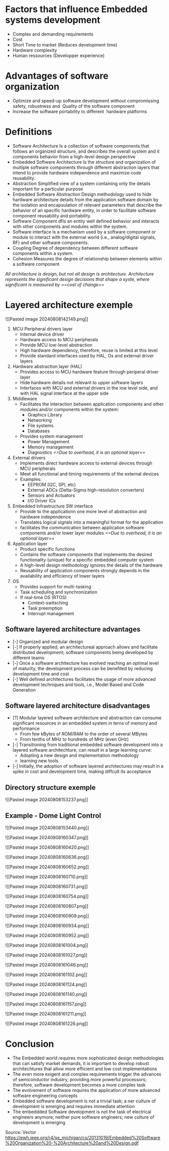 # Factors that influence Embedded systems development

- Complex and demanding requirements
- Cost
- Short Time to market (Reduces development time)
- Hardware complexity
- Human ressources (Developper experience)

# Advantages of software organization

- Optimize and speed-up software development without compromissing safety, robustness and  Quality of the software component
- Increase the software portability to different  hardware platforms

# Definitions

- Software Architecture
	Is a collection of software components that follows an organized structure, and describes the overall system and it components behavior from a high-level design perspective
-  Embedded Software Architecture 
	Is the structure and organization of multiple software components through different abstraction layers that intend to provide hardware independence and maximize code reusability.
-  Abstraction
	 Simplified view of a system containing only the details important for a particular purpose
- Embedded Software Abstraction
	 Design methodology used to hide hardware architecture details from the application software domain by the isolation and encapsulation of relevant parameters that describe the behavior of an specific hardware entity, in order to facilitate software component reusability and portability.
- Software Component
    dfIs an entity well defined behavior and interacts with other components and modules within the system.
- Software interface
	 Is a mechanism used by a software component or module to interact with the external world (i.e., analog/digital signals, RF) and other software components.
- Coupling
	 Degree of dependency between different software components within a system.
- Cohesion
	 Measures the degree of relationship between elements within a software component

*All architecture is design, but not all design is architecture. Architecture represents the significant design decisions that shape a syste, where significant is measured by ==cost of change==*

# Layered architecture exemple

![[Pasted image 20240808142149.png]]

1. MCU Peripheral drivers layer
	- Internal device driver
	- Hardware access to MCU peripherals
	- Provide MCU low-level abstraction
	- High hardware dependency, therefore, reuse is limited at this level
	- Provide standard interfaces used by HAL, Os and external driver layers 
2. Hardware abstraction layer (HAL)
	* Provides access to MCU hardware feature through periperal driver layer
	* Hide hardware details not relevant to upper software layers
	* Interfaces with MCU and external drivers in the low level side, and with HAL signal interface at the upper side
3. Middleware
	* Facilitates the interaction between application components and other modules and/or components within the system:
		* Graphics Library
		* Networking
		* File systems
		* Databases
	* Provides system management
	  * Power Management
	  * Memory management
	  * Diagnostics
	*==Due to overhead, it is an optional layer==*  
4. External drivers
	* Implements direct hardware access to external devices through MCU peripherals
	* Meet all functional and timing requirements of the external devices
	* Examples:
		* EEPROM (I2C, SPI, etc)
		* External ADCs (Delta-Sigma high-resolution converters)
		* Sensors and Actuators
		* I/O Driver ICs
5. Embedded Infrastructure SW interface
	* Provide to the applicationn one more level of abstraction and hardware independence
	* Translates logical signals into a meaningful format for the application
	* facilitates the communication between application software components and/or lower layer modules
	 *==Due to overhead, it is an optional layer==*
6. Application layer
	 * Product specific functions
	 * Contains the software components that implements the desired functionality (unique) for a specific embedded computer system
	 * A high-level design methodology ignores the details of the hardware
	 * Reusability of application components strongly depends in the availability and efficiency of lower layers
7. OS
	* Provides support for multi-tasking
	* Task scheduling and synchronization
	* If real-time OS (RTOS)
		-  Context-switsching
		- Task preemption
		- Interrupt management
## Software layered architecture advantages

- [-] Organized and modular design
- [-] If properly applied, an architectureal approach allows and facilitate distributed development; software components being developed by different teams
- [-] Once a software architecture has evolved reaching an optimal level of maturity, the development process can be benefited by reducing development time and cost
- [-] Well defined architectures facilitates the usage of more advanced development techniques and tools, i.e., Model Based and Code Generation 
## Software layered architecture disadvantages

- [?] Modular layered software architecture and abstraction can consume significant resources in an embedded system in terns of memory and performance
	- From few kBytes of ROM/RAM to the order of several MBytes
	- From tenths of MHz to hundreds of MHz (even GHz)
- [-] Transitioning from traditional embedded software development into a layered software architechture, can result in a large learning curve:
	- Adopting a new design and implementation methodology
	- learning new tools
- [-] Initially, the adoption of software layered architectures may result in a spike in cost and development time, making diffcult its acceptance

## Directory structure exemple

![[Pasted image 20240808153237.png]]

## Example - Dome Light Control

![[Pasted image 20240808153440.png]]

![[Pasted image 20240808160347.png]]



![[Pasted image 20240808160420.png]]



![[Pasted image 20240808160636.png]]

![[Pasted image 20240808160652.png]]

![[Pasted image 20240808160710.png]]

![[Pasted image 20240808160731.png]]


![[Pasted image 20240808160754.png]]

![[Pasted image 20240808160807.png]]


![[Pasted image 20240808160909.png]]


![[Pasted image 20240808160934.png]]


![[Pasted image 20240808160952.png]]


![[Pasted image 20240808161004.png]]


![[Pasted image 20240808161027.png]]

![[Pasted image 20240808161046.png]]


![[Pasted image 20240808161102.png]]

![[Pasted image 20240808161124.png]]


![[Pasted image 20240808161140.png]]


![[Pasted image 20240808161157.png]]


![[Pasted image 20240808161211.png]]


![[Pasted image 20240808161226.png]]

# Conclusion


- The Embedded world requires more sophisticated design methodologies that can satisfy market demands, it is important to develop robust architechtures that allow more efficient and low cost implementations
- The even more exigent and complex requirements trigger the advances of semiconductor industry, providing more powerful processors; therefore, software development becomes a more complex task
- The evolvement of software requires the application of more advanced software engineering concepts
- Embedded software development is not a trivial task; a ner culture of development is emerging and requires immediate attention
- The embeddded Software development is not the task of electrical engineers anymore; neither pure software engineers; new culture of development is emerging 


Source: Vector https://ewh.ieee.org/r4/se_michigan/cs/20131019/Embedded%20Software%20Organization%20-%20Architecture%20and%20Design.pdf